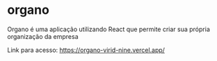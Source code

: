 # organo

Organo é uma aplicação utilizando React que permite criar sua própria organização da empresa

Link para acesso: https://organo-virid-nine.vercel.app/
